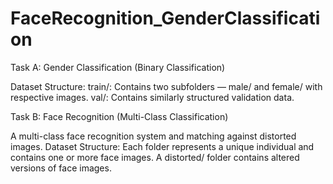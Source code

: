# FaceRecognition_GenderClassification


Task A: Gender Classification (Binary Classification)

Dataset Structure:
train/: Contains two subfolders — male/ and female/ with respective images.
val/: Contains similarly structured validation data.


Task B: Face Recognition (Multi-Class Classification)

A multi-class face recognition system and matching against distorted images.
Dataset Structure:
Each folder represents a unique individual and contains one or more face images.
A distorted/ folder contains altered versions of face images.


